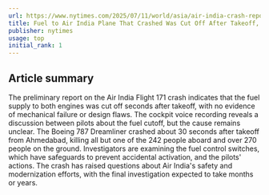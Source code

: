 ```yaml
---
url: https://www.nytimes.com/2025/07/11/world/asia/air-india-crash-report.html
title: Fuel to Air India Plane That Crashed Was Cut Off After Takeoff, Report Says
publisher: nytimes
usage: top
initial_rank: 1
---
```

## Article summary
The preliminary report on the Air India Flight 171 crash indicates that the fuel supply to both engines was cut off seconds after takeoff, with no evidence of mechanical failure or design flaws. The cockpit voice recording reveals a discussion between pilots about the fuel cutoff, but the cause remains unclear. The Boeing 787 Dreamliner crashed about 30 seconds after takeoff from Ahmedabad, killing all but one of the 242 people aboard and over 270 people on the ground. Investigators are examining the fuel control switches, which have safeguards to prevent accidental activation, and the pilots' actions. The crash has raised questions about Air India's safety and modernization efforts, with the final investigation expected to take months or years.
